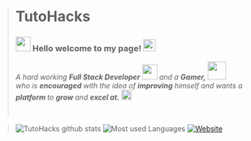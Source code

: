 > # TutoHacks #
>
>### <img src="https://github.com/TheDudeThatCode/TheDudeThatCode/blob/master/Assets/Hi.gif" width="29px"> Hello welcome to my page!&nbsp;<img src="https://github.com/TheDudeThatCode/TheDudeThatCode/blob/master/Assets/Earth.gif" width="24px">
>
><p>
> <em>
>   A hard working <b>Full Stack Developer</b> <img src="https://github.com/TheDudeThatCode/TheDudeThatCode/blob/master/Assets/Developer.gif" width="30px"> and a <b>Gamer,</b>&nbsp;<img src="https://github.com/TheDudeThatCode/TheDudeThatCode/blob/master/Assets/Designer.gif" width="36px"><br>who is <b>encouraged</b>
>   with the idea of <b>improving</b> himself and wants a <b>platform </b> to 
>   <b>grow </b>and 
>    <b>excel at.</b> <img src="https://github.com/TheDudeThatCode/TheDudeThatCode/blob/master/Assets/Medal.gif" width="20px">
>  </em>  
> </p>
>
>
> <br>
>

> 
> 
>![TutoHacks github stats](https://github-readme-stats.vercel.app/api?username=TutoHacks&show_icons=true&hide_border=true)
>![Most used Languages](https://github-readme-stats.vercel.app/api/top-langs/?username=TutoHacks&amp;layout=compact)
>[![Website](https://img.shields.io/website?label=timq-it.de&style=for-the-badge&url=https%3A%2F%2Ftimq-it.de)](https://timq-it.de)
